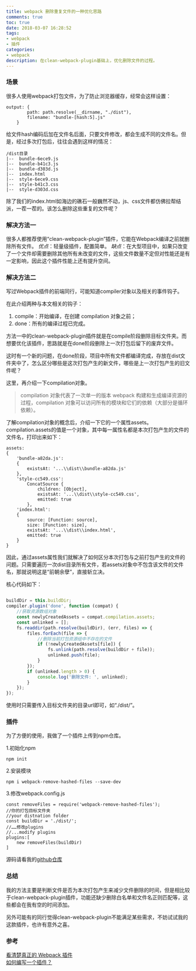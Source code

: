 ```yaml
---
title: webpack 删除重复文件的一种优化思路
comments: true
toc: true
date: 2018-03-07 16:28:52
tags:
- webpack
- 插件
categories:
- webpack
description: 在clean-webpack-plugin基础上，优化删除文件的过程。
---
```

### 场景
很多人使用webpack打包文件，为了防止浏览器缓存，经常会这样设置：
```
output: {
        path: path.resolve(__dirname, "./dist"),
        filename: "bundle-[hash:5].js"
    }
```
给文件hash编码后加在文件名后面，只要文件修改，都会生成不同的文件名。但是，经过多次打包后，往往会遇到这样的情况：
```
/dist目录
|--  bundle-6ece9.js
|--  bundle-b41c3.js
|--  bundle-d303d.js
|--  index.html
|--  style-6ece9.css
|--  style-b41c3.css
|--  style-d303d.css
```
除了我们的index.html如海边的礁石一般巍然不动，js、css文件都仿佛拉帮结派，一茬一茬的。该怎么删除这些重复的文件呢？

### 解决方法一
很多人都推荐使用“clean-webpack-plugin”插件，它能在Webpack编译之前就删除所有文件。
*优点*：轻量级插件，配置简单。
*缺点*：在大型项目中，如果只改变了一个文件却需要删除其他所有未改变的文件，这些文件数量不定但对性能还是有一定影响，因此这个插件性能上还有提升空间。

### 解决方法二
写过Webpack插件的前端同行，可能知道compiler对象以及相关的事件钩子。  

在此介绍两种与本文相关的钩子：
1. compile：开始编译，在创建 compilation 对象之前；
2. done：所有的编译过程已完成。  

方法一中的clean-webpack-plugin插件就是在compile阶段删除目标文件夹。而想要优化该插件，思路就是在done阶段删除上一次打包后留下的废弃文件。

这时有一个新的问题，在done阶段，项目中所有文件都编译完成，存放在dist文件夹中了，怎么区分哪些是这次打包产生的新文件，哪些是上一次打包产生的旧文件呢？

这里，再介绍一下compilation对象。
> compilation 对象代表了一次单一的版本 webpack 构建和生成编译资源的过程，compilation 对象可以访问所有的模块和它们的依赖（大部分是循环依赖）。  

了解compilation对象的概念后，介绍一下它的一个属性assets。compilation.assets的值是一个对象，其中每一属性名都是本次打包产生的文件的文件名，打印出来如下：
```
assets:
{ 
	'bundle-a82da.js':
	{
		existsAt: '...\\dist\\bundle-a82da.js' 
	},
	'style-cc549.css':
		ConcatSource {
			children: [Object],
			existsAt: '...\\dist\\style-cc549.css',
			emitted: true 
		},
	'index.html':
	{ 
		source: [Function: source],
		size: [Function: size],
		existsAt: '...\\dist\\index.html',
		emitted: true 
	} 
}
```
因此，通过assets属性我们就解决了如何区分本次打包与之前打包产生的文件的问题。只需要遍历一次dist目录所有文件，若assets对象中不包含该文件的文件名，那就说明这是“前朝余孽”，直接斩立决。

核心代码如下：
```js

buildDir = this.buildDir;
compiler.plugin('done', function (compat) {
    //获取资源数组对象
    const newlyCreatedAssets = compat.compilation.assets;
    const unlinked = [];
    fs.readdir(path.resolve(buildDir), (err, files) => {
        files.forEach(file => {
            //删除当前打包资源组中不存在的文件
            if (!newlyCreatedAssets[file]) {
                fs.unlink(path.resolve(buildDir + file));
                unlinked.push(file);
            }
        });
        if (unlinked.length > 0) {
            console.log('删除文件: ', unlinked);
        }
    });
});
```
使用时只需要传入目标文件夹的目录url即可，如“./dist/”。

### 插件

为了方便的使用，我做了一个插件上传到npm仓库。  

1.初始化npm  
```
npm init
```
2.安装模块
```
npm i webpack-remove-hashed-files --save-dev
```
3.修改webpack.config.js
```
const removeFiles = require('webpack-remove-hashed-files');
//你的打包目标文件夹
//your distnation folder
const buildDir = './dist/';
//……修改plugins
//...modify plugins
plugins:[
    new removeFiles(buildDir)
]
```

源码请看我的[github仓库](https://github.com/WhiteYin/webpack-remove-hashed-files)

### 总结
我的方法主要是判断文件是否为本次打包产生来减少文件删除的时间，但是相比较于clean-webpack-plugin插件，功能还缺少删除白名单和文件名正则匹配等，这些都会在我有空的时间添加。  

另外可能有的同行觉得clean-webpack-plugin不能满足某些需求，不妨试试我的这款插件，也许有意外之喜。  

### 参考
[看清楚真正的 Webpack 插件](https://zoumiaojiang.com/article/what-is-real-webpack-plugin/#compilation-1)  
[如何编写一个插件？](http://www.css88.com/doc/webpack/development/how-to-write-a-plugin/)
